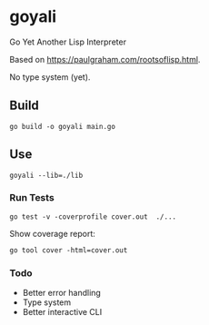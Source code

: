 # goyali

Go Yet Another Lisp Interpreter

Based on https://paulgraham.com/rootsoflisp.html.

No type system (yet).

## Build ##

`go build -o goyali main.go`

## Use ##

`goyali --lib=./lib`

### Run Tests ###

`go test -v -coverprofile cover.out  ./...`

Show coverage report:

`go tool cover -html=cover.out`

### Todo ###

- Better error handling
- Type system
- Better interactive CLI



